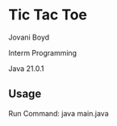 Tic Tac Toe
============

Jovani Boyd

Interm Programming

Java 21.0.1

Usage
-------
Run Command:
  java main.java
